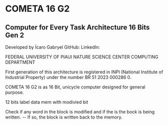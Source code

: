# COMETA 16 G2
## Computer for Every Task Architecture 16 Bits Gen 2

Developed by Ícaro Gabryel
GitHub:
LinkedIn:

FEDERAL UNIVERSITY OF PIAUI
NATURE SCIENCE CENTER
COMPUTING DEPARTMENT

First generation of this architecture is registered in INPI (National Institute of Industrial Property) under the number BR 51 2023 000286 0.

COMETA 16 G2 is as 16 Bit, unicycle computer designed for general purpose.

12 bits label
data mem with modivied bit

Check if any word in the block is modified and if the is the bock is being written.
    -- If so, the block is written back to the memory.

